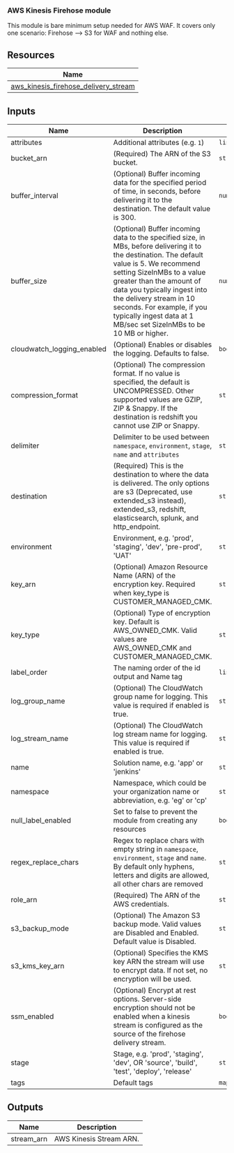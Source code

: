 ### AWS Kinesis Firehose module

This module is bare minimum setup needed for AWS WAF. It covers only one scenario: Firehose --> S3 for WAF and nothing else.

## Resources

| Name |
|------|
| [aws_kinesis_firehose_delivery_stream](https://registry.terraform.io/providers/hashicorp/aws/latest/docs/resources/kinesis_firehose_delivery_stream) |

## Inputs

| Name | Description | Type | Default | Required |
|------|-------------|------|---------|:--------:|
| attributes | Additional attributes (e.g. `1`) | `list(string)` | `[]` | no |
| bucket\_arn | (Required) The ARN of the S3 bucket. | `string` | `""` | yes |
| buffer\_interval | (Optional) Buffer incoming data for the specified period of time, in seconds, before delivering it to the destination. The default value is 300. | `number` | `300` | no |
| buffer\_size | (Optional) Buffer incoming data to the specified size, in MBs, before delivering it to the destination. The default value is 5. We recommend setting SizeInMBs to a value greater than the amount of data you typically ingest into the delivery stream in 10 seconds. For example, if you typically ingest data at 1 MB/sec set SizeInMBs to be 10 MB or higher. | `number` | `5` | no |
| cloudwatch\_logging\_enabled | (Optional) Enables or disables the logging. Defaults to false. | `bool` | `false` | no |
| compression\_format | (Optional) The compression format. If no value is specified, the default is UNCOMPRESSED. Other supported values are GZIP, ZIP & Snappy. If the destination is redshift you cannot use ZIP or Snappy. | `string` | `"UNCOMPRESSED"` | no |
| delimiter | Delimiter to be used between `namespace`, `environment`, `stage`, `name` and `attributes` | `string` | `"-"` | no |
| destination | (Required) This is the destination to where the data is delivered. The only options are s3 (Deprecated, use extended\_s3 instead), extended\_s3, redshift, elasticsearch, splunk, and http\_endpoint. | `string` | `""` | yes |
| environment | Environment, e.g. 'prod', 'staging', 'dev', 'pre-prod', 'UAT' | `string` | `""` | no |
| key\_arn | (Optional) Amazon Resource Name (ARN) of the encryption key. Required when key\_type is CUSTOMER\_MANAGED\_CMK. | `string` | `""` | no |
| key\_type | (Optional) Type of encryption key. Default is AWS\_OWNED\_CMK. Valid values are AWS\_OWNED\_CMK and CUSTOMER\_MANAGED\_CMK. | `string` | `"AWS_OWNED_CMK"` | no |
| label\_order | The naming order of the id output and Name tag | `list(string)` | `[]` | no |
| log\_group\_name | (Optional) The CloudWatch group name for logging. This value is required if enabled is true. | `string` | `""` | no |
| log\_stream\_name | (Optional) The CloudWatch log stream name for logging. This value is required if enabled is true. | `string` | `""` | no |
| name | Solution name, e.g. 'app' or 'jenkins' | `string` | `""` | yes |
| namespace | Namespace, which could be your organization name or abbreviation, e.g. 'eg' or 'cp' | `string` | `""` | no |
| null\_label\_enabled | Set to false to prevent the module from creating any resources | `bool` | `true` | no |
| regex\_replace\_chars | Regex to replace chars with empty string in `namespace`, `environment`, `stage` and `name`. By default only hyphens, letters and digits are allowed, all other chars are removed | `string` | `"/[^a-zA-Z0-9-]/"` | no |
| role\_arn | (Required) The ARN of the AWS credentials. | `string` | `""` | yes |
| s3\_backup\_mode | (Optional) The Amazon S3 backup mode. Valid values are Disabled and Enabled. Default value is Disabled. | `string` | `"Disabled"` | no |
| s3\_kms\_key\_arn | (Optional) Specifies the KMS key ARN the stream will use to encrypt data. If not set, no encryption will be used. | `string` | `""` | no |
| ssm\_enabled | (Optional) Encrypt at rest options. Server-side encryption should not be enabled when a kinesis stream is configured as the source of the firehose delivery stream. | `bool` | `false` | no |
| stage | Stage, e.g. 'prod', 'staging', 'dev', OR 'source', 'build', 'test', 'deploy', 'release' | `string` | `""` | no |
| tags | Default tags | `map(string)` | `{}` | no |

## Outputs

| Name | Description |
|------|-------------|
| stream\_arn | AWS Kinesis Stream ARN. |

